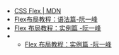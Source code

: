 - [CSS Flex | MDN](https://developer.mozilla.org/zh-CN/docs/Web/CSS/CSS_Flexible_Box_Layout)
- [Flex布局教程：语法篇-阮一峰](http://www.ruanyifeng.com/blog/2015/07/flex-grammar.html)
- [Flex 布局教程：实例篇 -阮一峰](http://www.ruanyifeng.com/blog/2015/07/flex-examples.html)
- - [Flex 布局教程：实例篇 -阮一峰](http://www.ruanyifeng.com/blog/2015/07/flex-examples.html)
